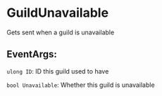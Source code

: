 GuildUnavailable
================
Gets sent when a guild is unavailable

## EventArgs:
`ulong ID`: ID this guild used to have

`bool Unavailable`: Whether this guild is unavailable

